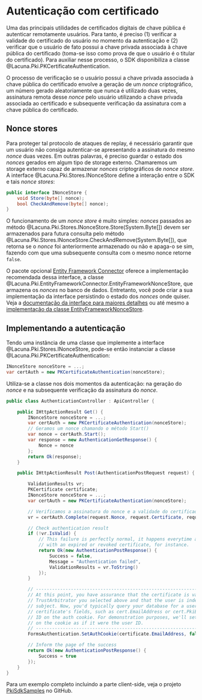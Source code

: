 ﻿# Autenticação com certificado

Uma das principais utilidades de certificados digitais de chave pública é autenticar remotamente usuários. Para tanto,
é preciso (1) verificar a validade do certificado do usuário no momento da autenticação e (2) verificar que o usuário
de fato possui a chave privada associada à chave pública do certificado (toma-se isso como prova de que o usuário é o
titular do certificado). Para auxiliar nesse processo, o SDK disponibiliza a classe
@Lacuna.Pki.PKCertificateAuthentication.

O processo de verificação se o usuário possui a chave privada associada à chave pública do certificado envolve a geração
de um *nonce* criptográfico, um número gerado aleatoriamente que nunca é utilizado duas vezes, assinatura remota desse
*nonce* pelo usuário utilizando a chave privada associada ao certificado e subsequente verificação da assinatura com a
chave pública do certificado.

## Nonce stores

Para proteger tal protocolo de ataques de replay, é necessário garantir que um usuário não consiga autenticar-se
apresentando a assinatura do mesmo *nonce* duas vezes. Em outras palavras, é preciso guardar o estado dos *nonces*
gerados em algum tipo de storage externo. Chamaremos um storage externo capaz de armazenar *nonces* criptográficos de
*nonce store*. A interface @Lacuna.Pki.Stores.INonceStore define a interação entre o SDK e tais *nonce stores*:

```cs
public interface INonceStore {
    void Store(byte[] nonce);
    bool CheckAndRemove(byte[] nonce);
}
```

O funcionamento de um *nonce store* é muito simples: *nonces* passados ao método
@Lacuna.Pki.Stores.INonceStore.Store(System.Byte[]) devem ser armazenados para futura consulta pelo método
@Lacuna.Pki.Stores.INonceStore.CheckAndRemove(System.Byte[]), que retorna se o *nonce* foi anteriormente armazenado ou
não e apaga-o se sim, fazendo com que uma subsequente consulta com o mesmo nonce retorne `false`.


O pacote opcional [Entity Framework Connector](../optional-packages/ef-connector.md) oferece a implementação
recomendada dessa interface, a classe @Lacuna.Pki.EntityFrameworkConnector.EntityFrameworkNonceStore, que armazena os
*nonces* no banco de dados. Entretanto, você pode criar a sua implementação da interface persistindo o estado dos
*nonces* onde quiser. Veja a [documentação da interface para maiores detalhes](xref:Lacuna.Pki.Stores.INonceStore) ou
até mesmo a
[implementação da classe EntityFrameworkNonceStore](https://bitbucket.org/Lacunas/pkientityframeworkconnector/src/922cba056a43805e208cfcf7834558986d04c14d/PkiEntityFrameworkConnector/EntityFrameworkNonceStore.cs?at=master).

## Implementando a autenticação

Tendo uma instância de uma classe que implemente a interface @Lacuna.Pki.Stores.INonceStore, pode-se então instanciar
a classe @Lacuna.Pki.PKCertificateAuthentication:

```cs
INonceStore nonceStore = ...;
var certAuth = new PKCertificateAuthentication(nonceStore);
```

Utiliza-se a classe nos dois momentos da autenticação: na geração do *nonce* e na subsequente verificação da assinatura
do *nonce*.

```cs
public class AuthenticationController : ApiController {

    public IHttpActionResult Get() {
        INonceStore nonceStore = ...;
        var certAuth = new PKCertificateAuthentication(nonceStore);
        // Geramos um nonce chamando o método Start()
        var nonce = certAuth.Start();
        var response = new AuthenticationGetResponse() {
            Nonce = nonce
        };
        return Ok(response);
    }

    public IHttpActionResult Post(AuthenticationPostRequest request) {

        ValidationResults vr;
        PKCertificate certificate;
        INonceStore nonceStore = ...;
        var certAuth = new PKCertificateAuthentication(nonceStore);

        // Verificamos a assinatura do nonce e a validade do certificado chamando o método Complete()
        vr = certAuth.Complete(request.Nonce, request.Certificate, request.Signature, TrustArbitrators.Windows, out certificate);

        // Check authentication result
        if (!vr.IsValid) {
            // This failure is perfectly normal, it happens everytime a user tries to sign in
            // with an expired or revoked certificate, for instance.
            return Ok(new AuthenticationPostResponse() {
                Success = false,
                Message = "Authentication failed",
                ValidationResults = vr.ToString()
            });
        }

        // ----------------------------------------------------------------------------------------
        // At this point, you have assurance that the certificate is valid according to the
        // TrustArbitrator you selected above and that the user is indeed the certificate's
        // subject. Now, you'd typically query your database for a user that matches one of the
        // certificate's fields, such as cert.EmailAddress or cert.PkiBrazil.CPF and set the user
        // ID on the auth cookie. For demonstration purposes, we'll set the email address directly
        // on the cookie as if it were the user ID.
        // ----------------------------------------------------------------------------------------
        FormsAuthentication.SetAuthCookie(certificate.EmailAddress, false);

        // Inform the page of the success
        return Ok(new AuthenticationPostResponse() {
            Success = true
        });
    }
}
```

Para um exemplo completo incluindo a parte client-side, veja o projeto
[PkiSdkSamples](https://github.com/LacunaSoftware/PkiSdkSamples) no GitHub.
